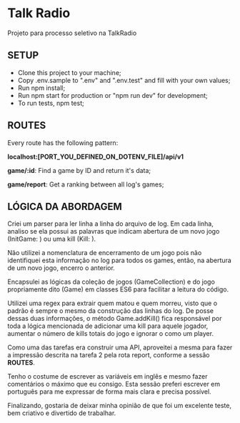 # Talk Radio

Projeto para processo seletivo na TalkRadio

## SETUP

- Clone this project to your machine;
- Copy .env.sample to ".env" and ".env.test" and fill with your own values;
- Run npm install;
- Run npm start for production or "npm run dev" for development;
- To run tests, npm test;

## ROUTES

Every route has the following pattern:

**localhost:[PORT_YOU_DEFINED_ON_DOTENV_FILE]/api/v1**

**game/:id**: Find a game by ID and return it's data;

**game/report**: Get a ranking between all log's games;

## LÓGICA DA ABORDAGEM

Criei um parser para ler linha a linha do arquivo de log.
Em cada linha, analiso se ela possui as palavras que indicam abertura de um novo jogo (InitGame: ) ou uma kill (Kill: ).

Não utilizei a nomenclatura de encerramento de um jogo pois não identifiquei esta informação no log para todos os games,
então, na abertura de um novo jogo, encerro o anterior.

Encapsulei as lógicas da coleção de jogos (GameCollection) e do jogo propriamente dito (Game) em classes ES6 para facilitar a leitura
do código.

Utilizei uma regex para extrair quem matou e quem morreu, visto que o padrão é sempre o mesmo da construção das linhas do log.
De posse dessas duas informações, o método Game.addKill() fica responsável por toda a lógica mencionada de adicionar uma kill para aquele jogador, aumentar o número de kills totais do jogo e ignorar o <world> como um player.

Como uma das tarefas era construir uma API, aproveitei a mesma para fazer a impressão descrita na tarefa 2 pela rota report, conforme a sessão **ROUTES**.

Tenho o costume de escrever as variáveis em inglês e mesmo fazer comentários o máximo que eu consigo. Esta sessão preferi escrever em português para me expressar de forma mais clara e precisa possível.

Finalizando, gostaria de deixar minha opinião de que foi um excelente teste, bem criativo e divertido de trabalhar.
